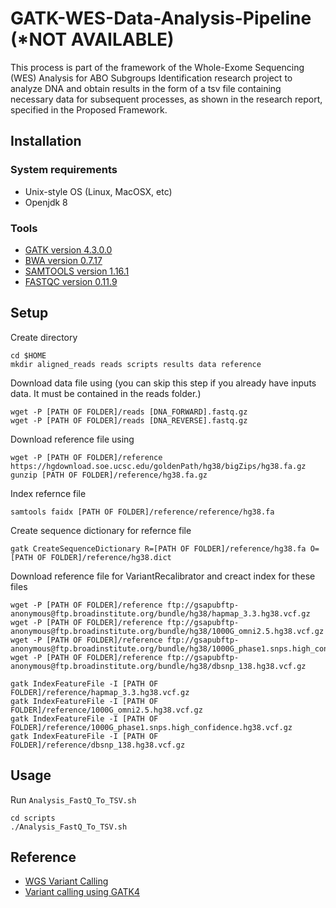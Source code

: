 # GATK-WES-Data-Analysis-Pipeline (*NOT AVAILABLE)
This process is part of the framework of the Whole-Exome Sequencing (WES) Analysis for ABO Subgroups Identification research project to analyze DNA and obtain results in the form of a tsv file containing necessary data for subsequent processes, as shown in the research report, specified in the Proposed Framework.

## Installation

### System requirements
* Unix-style OS (Linux, MacOSX, etc)
* Openjdk 8

### Tools
* [GATK version 4.3.0.0](https://gatk.broadinstitute.org/hc/en-us/articles/360036194592-Getting-started-with-GATK4)
* [BWA version 0.7.17](https://bio-bwa.sourceforge.net/)
* [SAMTOOLS version 1.16.1](http://www.htslib.org/download/)
* [FASTQC version 0.11.9](https://www.bioinformatics.babraham.ac.uk/projects/fastqc/)

## Setup

Create directory
```shell
cd $HOME
mkdir aligned_reads reads scripts results data reference
```

Download data file using 
(you can skip this step if you already have inputs data. It must be contained in the reads folder.)
```shell
wget -P [PATH OF FOLDER]/reads [DNA_FORWARD].fastq.gz
wget -P [PATH OF FOLDER]/reads [DNA_REVERSE].fastq.gz 
```
Download reference file using
```shell
wget -P [PATH OF FOLDER]/reference https://hgdownload.soe.ucsc.edu/goldenPath/hg38/bigZips/hg38.fa.gz
gunzip [PATH OF FOLDER]/reference/hg38.fa.gz
```

Index refernce file
```shell
samtools faidx [PATH OF FOLDER]/reference/reference/hg38.fa
```

Create sequence dictionary for refernce file
```shell
gatk CreateSequenceDictionary R=[PATH OF FOLDER]/reference/hg38.fa O=[PATH OF FOLDER]/reference/hg38.dict
```
Download reference file for VariantRecalibrator and creact index for these files
```shell
wget -P [PATH OF FOLDER]/reference ftp://gsapubftp-anonymous@ftp.broadinstitute.org/bundle/hg38/hapmap_3.3.hg38.vcf.gz
wget -P [PATH OF FOLDER]/reference ftp://gsapubftp-anonymous@ftp.broadinstitute.org/bundle/hg38/1000G_omni2.5.hg38.vcf.gz
wget -P [PATH OF FOLDER]/reference ftp://gsapubftp-anonymous@ftp.broadinstitute.org/bundle/hg38/1000G_phase1.snps.high_confidence.hg38.vcf.gz
wget -P [PATH OF FOLDER]/reference ftp://gsapubftp-anonymous@ftp.broadinstitute.org/bundle/hg38/dbsnp_138.hg38.vcf.gz

gatk IndexFeatureFile -I [PATH OF FOLDER]/reference/hapmap_3.3.hg38.vcf.gz 
gatk IndexFeatureFile -I [PATH OF FOLDER]/reference/1000G_omni2.5.hg38.vcf.gz
gatk IndexFeatureFile -I [PATH OF FOLDER]/reference/1000G_phase1.snps.high_confidence.hg38.vcf.gz
gatk IndexFeatureFile -I [PATH OF FOLDER]/reference/dbsnp_138.hg38.vcf.gz
```
## Usage

Run `Analysis_FastQ_To_TSV.sh`
```shell
cd scripts
./Analysis_FastQ_To_TSV.sh
```
## Reference

* [WGS Variant Calling](https://www.youtube.com/watch?v=iHkiQvxyr5c)
* [Variant calling using GATK4](https://www.melbournebioinformatics.org.au/tutorials/tutorials/variant_calling_gatk1/variant_calling_gatk1/)
